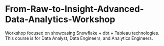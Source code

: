 # From-Raw-to-Insight-Advanced-Data-Analytics-Workshop
Workshop focused on showcasing Snowflake + dbt + Tableau technologies. This course is for Data Analyst, Data Engineers, and Analytics Engineers.
